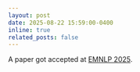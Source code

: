```yaml
---
layout: post
date: 2025-08-22 15:59:00-0400
inline: true
related_posts: false
---
```


A paper got accepted at [EMNLP 2025](https://2025.emnlp.org/).
